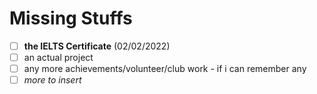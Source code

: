 # Missing Stuffs
- [ ] **the IELTS Certificate** (02/02/2022)
- [ ] an actual project
- [ ] any more achievements/volunteer/club work - if i can remember any
- [ ] *more to insert*
